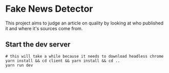 # Fake News Detector

This project aims to judge an article on quality by looking at who published it
and where it's sources come from.

## Start the dev server
```
# this will take a while because it needs to download headless chrome
yarn install && cd client && yarn install && cd ..
yarn run dev
```
